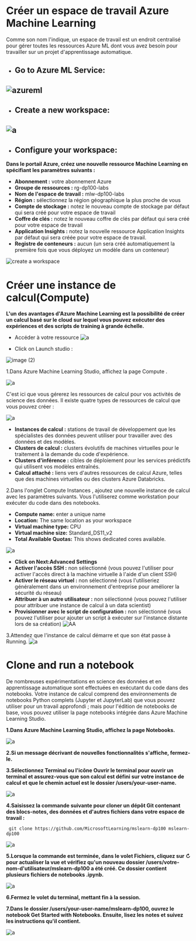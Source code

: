 # **Créer un espace de travail Azure Machine Learning**

Comme son nom l'indique, un espace de travail est un endroit centralisé pour gérer toutes les ressources Azure ML dont vous avez besoin pour travailler sur un projet d'apprentissage automatique.

- ## **Go to Azure ML Service:**



![azureml](https://user-images.githubusercontent.com/78825764/204752341-5cece9c0-034a-4659-947f-6a84456bb174.PNG)
---

- ## **Create a new workspace:**




![a](https://user-images.githubusercontent.com/78825764/204752910-2926f539-be05-46ce-b74b-8e9f3b744ca3.PNG)
---

- ## **Configure your workspace:**
**Dans le portail Azure, créez une nouvelle ressource Machine Learning en spécifiant les paramètres suivants :**

- **Abonnement :** votre abonnement Azure
- **Groupe de ressources :** rg-dp100-labs
- **Nom de l'espace de travail :** mlw-dp100-labs
- **Région :** sélectionnez la région géographique la plus proche de vous
- **Compte de stockage :** notez le nouveau compte de stockage par défaut qui sera créé pour votre espace de travail
- **Coffre de clés :** notez le nouveau coffre de clés par défaut qui sera créé pour votre espace de travail
- **Application Insights :** notez la nouvelle ressource Application Insights par défaut qui sera créée pour votre espace de travail.
- **Registre de conteneurs :** aucun (un sera créé automatiquement la première fois que vous déployez un modèle dans un conteneur)

![create a workspace](https://user-images.githubusercontent.com/78825764/207016210-020930b8-581f-46b0-aae0-73cb54a6e1e7.PNG)

# **Créer une instance de calcul(Compute)**

**L'un des avantages d'Azure Machine Learning est la possibilité de créer un calcul basé sur le cloud sur lequel vous pouvez exécuter des expériences et des scripts de training à grande échelle.**
- Accéder à votre ressource
![a](https://user-images.githubusercontent.com/78825764/207020324-c761a066-96f7-48be-9201-3e35b3678a1e.PNG)

- Click on Launch studio :

![image (2)](https://user-images.githubusercontent.com/78825764/208317707-a3cb05d9-bc3c-4392-b13b-8955f8d0213c.png)


1.Dans Azure Machine Learning Studio, affichez la page Compute .

![a](https://user-images.githubusercontent.com/78825764/207021232-278641fa-c50e-4572-8af5-82cba8aa77da.PNG)

C'est ici que vous gérerez les ressources de calcul pour vos activités de science des données. Il existe quatre types de ressources de calcul que vous pouvez créer :

![a](https://user-images.githubusercontent.com/78825764/207021426-7852d8e9-9a19-412d-8112-7add58e41ee6.PNG)

  - **Instances de calcul :** stations de travail de développement que les spécialistes des données peuvent utiliser pour travailler avec des données et des modèles.
  - **Clusters de calcul :** clusters évolutifs de machines virtuelles pour le traitement à la demande du code d'expérience.
  - **Clusters d'inférence :** cibles de déploiement pour les services prédictifs qui utilisent vos modèles entraînés.
  - **Calcul attaché :** liens vers d'autres ressources de calcul Azure, telles que des machines virtuelles ou des clusters Azure Databricks.

2.Dans l'onglet Compute Instances , ajoutez une nouvelle instance de calcul avec les paramètres suivants. Vous l'utiliserez comme workstation pour exécuter du code dans des notebooks.
  - **Compute name:** enter a unique name
  - **Location:** The same location as your workspace
  - **Virtual machine type:** CPU
  - **Virtual machine size:** Standard_DS11_v2
  - **Total Available Quotas:** This shows dedicated cores available.
  
![a](https://user-images.githubusercontent.com/78825764/207024244-135b92ba-4073-4503-971b-81d33209eec3.PNG)

  - **Click on Next:Advanced Settings**
  - **Activer l'accès SSH :** non sélectionné (vous pouvez l'utiliser pour activer l'accès direct à la machine virtuelle à l'aide d'un client SSH)
  - **Activer le réseau virtuel :** non sélectionné (vous l'utiliseriez généralement dans un environnement d'entreprise pour améliorer la sécurité du réseau)
  - **Attribuer à un autre utilisateur :** non sélectionné (vous pouvez l'utiliser pour attribuer une instance de calcul à un data scientist)
  - **Provisionner avec le script de configuration :** non sélectionné (vous pouvez l'utiliser pour ajouter un script à exécuter sur l'instance distante lors de sa création)
  ![AA](https://user-images.githubusercontent.com/78825764/207024851-bca280db-4948-44fe-9d53-82e627494073.PNG)

  3.Attendez que l'instance de calcul démarre et que son état passe à Running.
  ![a](https://user-images.githubusercontent.com/78825764/207026220-ed513726-43ef-424b-bd91-73e96d1c9eb9.PNG)
  # **Clone and run a notebook**
  
  
  De nombreuses expérimentations en science des données et en apprentissage automatique sont effectuées en exécutant du code dans des notebooks. Votre instance de calcul comprend des environnements de notebooks Python complets (Jupyter et JupyterLab) que vous pouvez utiliser pour un travail approfondi ; mais pour l'édition de notebooks de base, vous pouvez utiliser la page notebooks intégrée dans Azure Machine Learning Studio.
 
  
  
  **1.Dans Azure Machine Learning Studio, affichez la page Notebooks.**
  
  ![a](https://user-images.githubusercontent.com/78825764/207027775-772814e6-5d77-4f0b-b840-da152cc34dac.PNG)
  
  **2.Si un message décrivant de nouvelles fonctionnalités s'affiche, fermez-le.**
  
  **3.Sélectionnez Terminal ou l'icône Ouvrir le terminal pour ouvrir un terminal et assurez-vous que son calcul est défini sur votre instance de calcul et que le chemin actuel est le dossier /users/your-user-name.**
  
  ![a](https://user-images.githubusercontent.com/78825764/207028582-feb6d6e6-00f7-4f75-aed9-beb7571ad81d.PNG)
  
  **4.Saisissez la commande suivante pour cloner un dépôt Git contenant des blocs-notes, des données et d'autres fichiers dans votre espace de travail :**
  ```
   git clone https://github.com/MicrosoftLearning/mslearn-dp100 mslearn-dp100
   ```
   ![a](https://user-images.githubusercontent.com/78825764/207029442-e1571ea2-2dd8-4b6e-9c75-0be6a4a13bb0.PNG)
   
   **5.Lorsque la commande est terminée, dans le volet Fichiers, cliquez sur ↻ pour actualiser la vue et vérifiez qu'un nouveau dossier /users/votre-nom-d'utilisateur/mslearn-dp100 a été créé. Ce dossier contient plusieurs fichiers de notebooks .ipynb.**
   
   ![a](https://user-images.githubusercontent.com/78825764/207029912-c4cb6e3a-304c-43b2-bc96-8c1607d8da32.PNG)

  **6.Fermez le volet du terminal, mettant fin à la session.**
  
  **7.Dans le dossier /users/your-user-name/mslearn-dp100, ouvrez le notebook Get Started with Notebooks. Ensuite, lisez les notes et suivez les instructions qu'il contient.**

  ![a](https://user-images.githubusercontent.com/78825764/207031396-211c6e96-6698-47cd-b625-3f078f57a730.PNG)
 
